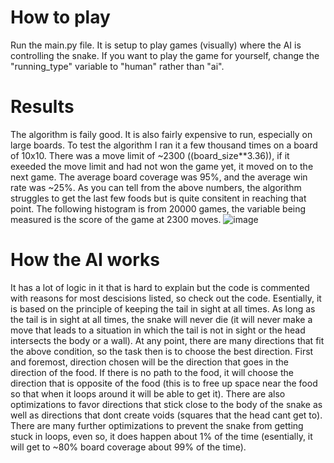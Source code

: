 # How to play
Run the main.py file. It is setup to play games (visually) where the AI is controlling the snake.
If you want to play the game for yourself, change the "running_type" variable to "human" rather than "ai".

# Results
The algorithm is faily good. It is also fairly expensive to run, especially on large boards.
To test the algorithm I ran it a few thousand times on a board of 10x10.
There was a move limit of ~2300 ((board_size**3.36)), if it exeeded the move limit and had not won the game yet, it moved on to the next game.
The average board coverage was 95%, and the average win rate was ~25%.
As you can tell from the above numbers, the algorithm struggles to get the last few foods but is quite consitent in reaching that point. The following histogram is from 20000 games, the variable being measured is the score of the game at 2300 moves.
![image](https://user-images.githubusercontent.com/45571333/142269480-553033ac-2f87-406b-a180-f69285913923.png)


# How the AI works
It has a lot of logic in it that is hard to explain but the code is commented with reasons for most descisions listed, so check out the code.
Esentially, it is based on the principle of keeping the tail in sight at all times.
As long as the tail is in sight at all times, the snake will never die (it will never make a move that leads to a situation in which the tail is not in sight or the head intersects the body or a wall).
At any point, there are many directions that fit the above condition, so the task then is to choose the best direction.
First and foremost, direction chosen will be the direction that goes in the direction of the food.
If there is no path to the food, it will choose the direction that is opposite of the food (this is to free up space near the food so that when it loops around it will be able to get it).
There are also optimizations to favor directions that stick close to the body of the snake as well as directions that dont create voids (squares that the head cant get to).
There are many further optimizations to prevent the snake from getting stuck in loops, even so, it does happen about 1% of the time (esentially, it will get to ~80% board coverage about 99% of the time).
